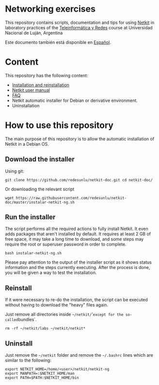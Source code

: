 # Networking exercises

This repository contains scripts, documentation and tips for using [Netkit](http://wiki.netkit.org/index.php/Main_Page) in laboratory practices of the [Teleinformática y Redes](http://www.labredes.unlu.edu.ar/tyr) course at Universidad Nacional de Luján, Argentina

Este documento también está disponible en [Español](README.md).

# Content

This repository has the following content:

* [Installation and reinstallation](#download-the-installer)
* [Netkit user manual](user-guide.en.md)
* [FAQ](faq.en.md)
* Netkit automatic installer for Debian or derivative environment.
* Uninstallation

# How to use this repository

The main purpose of this repository is to allow the automatic installation of Netkit in a Debian OS.

## Download the installer

Using git:

    git clone https://github.com/redesunlu/netkit-doc.git cd netkit-doc/

Or downloading the relevant script

    wget https://raw.githubusercontent.com/redesunlu/netkit-doc/master/instalar-netkit-ng.sh

## Run the installer

The script performs all the required actions to fully install Netkit. It even adds packages that aren't installed by default. It requires at least 2 GB of free space, it may take a long time to download, and some steps may require the root or superuser password in order to complete.

    bash instalar-netkit-ng.sh

Please pay attention to the output of the installer script as it shows status information and the steps currently executing. After the process is done, you will be given a way to test the installation.

## Reinstall

If it were necessary to re-do the installation, the script can be executed without having to download the "heavy" files again.

Just remove all directories inside `~/netkit/`'` except for the so-called `bundles`.

    rm -rf ~/netkit/labs ~/netkit/netkit*

## Uninstall

Just remove the `~/netkit` folder and remove the `~/.bashrc` lines which are similar to the following:

```
export NETKIT_HOME=/home/<user>/netkit/netkit-ng
export MANPATH=:$NETKIT_HOME/man
export PATH=$PATH:$NETKIT_HOME/bin
```
